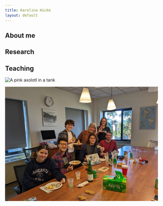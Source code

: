```yaml
---
title: Karolina Hicke
layout: default 
---
```



## About me

## Research 

## Teaching 

![A pink axolotl in a tank](https://alicemcgrath.digital.brynmawr.edu/simple-site/images/janeway.jpg)

![german club members](germanclub.jpg)
